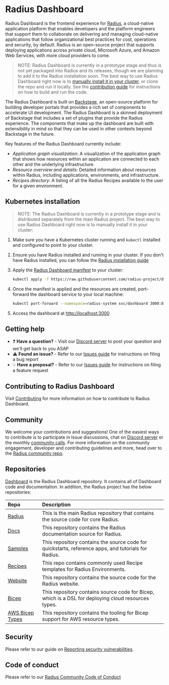 # Radius Dashboard

Radius Dashboard is the frontend experience for [Radius](https://github.com/radius-project/radius), a cloud-native application platform that enables developers and the platform engineers that support them to collaborate on delivering and managing cloud-native applications that follow organizational best practices for cost, operations and security, by default. Radius is an open-source project that supports deploying applications across private cloud, Microsoft Azure, and Amazon Web Services, with more cloud providers to come.

> NOTE: Radius Dashboard is currently in a prototype stage and thus is not yet packaged into Radius and its releases, though we are planning to add it to the Radius installation soon. The best way to use Radius Dashboard right now is to [manually install it in your cluster](#kubernetes-installation), or clone the repo and run it locally. See the [contribution guide](./CONTRIBUTING.md) for instructions on how to build and run the code.

The Radius Dashboard is built on [Backstage](https://backstage.io/), an open-source platform for building developer portals that provides a rich set of components to accelerate UI development. The Radius Dashboard is a skinned deployment of Backstage that includes a set of plugins that provide the Radius experience. The components that make up the dashboard are built with extensibility in mind so that they can be used in other contexts beyond Backstage in the future.

Key features of the Radius Dashboard currently include:

- _Application graph visualization_: A visualization of the application graph that shows how resources within an application are connected to each other and the underlying infrastructure.
- _Resource overview and details_: Detailed information about resources within Radius, including applications, environments, and infrastructure.
- _Recipes directory_: A listing of all the Radius Recipes available to the user for a given environment.

## Kubernetes installation

> NOTE: The Radius Dashboard is currently in a prototype stage and is distributed separately from the main Radius project. The best way to use Radius Dashboard right now is to manually install it in your cluster:

1. Make sure you have a Kubernetes cluster running and `kubectl` installed and configured to point to your cluster.
1. Ensure you have Radius installed and running in your cluster. If you don't have Radius installed, you can follow the [Radius installation guide](https://docs.radapp.io/installation/)
1. Apply the [Radius Dashboard manifest](./deploy/dashboard.yaml) to your cluster:

   ```bash
   kubectl apply -f https://raw.githubusercontent.com/radius-project/dashboard/main/deploy/dashboard.yaml
   ```
1. Once the manifest is applied and the resources are created, port-forward the dashboard service to your local machine:

   ```bash
   kubectl port-forward --namespace=radius-system svc/dashboard 3000:80
   ```
1. Access the dashboard at [http://localhost:3000](http://localhost:3000)

## Getting help

- ❓ **Have a question?** - Visit our [Discord server](https://discord.gg/SRG3ePMKNy) to post your question and we'll get back to you ASAP
- ⚠️ **Found an issue?** - Refer to our [Issues guide](docs/contributing/contributing-issues) for instructions on filing a bug report
- 💡 **Have a proposal?** - Refer to our [Issues guide](docs/contributing/contributing-issues) for instructions on filing a feature request

## Contributing to Radius Dashboard

Visit [Contributing](./CONTRIBUTING.md) for more information on how to contribute to Radius Dashboard.

## Community

We welcome your contributions and suggestions! One of the easiest ways to contribute is to participate in Issue discussions, chat on [Discord server](https://discord.gg/SRG3ePMKNy) or the monthly [community calls](#community-calls). For more information on the community engagement, developer and contributing guidelines and more, head over to the [Radius community repo](https://github.com/radius-project/community).

## Repositories

[Dashboard](https://github.com/radius-project/dashboard) is the Radius Dashboard repository. It contains all of Dashboard code and documentation. In addition, the Radius project has the below repositories:

| Repo                                                                 | Description                                                                                         |
| :------------------------------------------------------------------- | :-------------------------------------------------------------------------------------------------- |
| [Radius](https://github.com/radius-project/radius)                   | This is the main Radius repository that contains the source code for core Radius.                   |
| [Docs](https://github.com/radius-project/docs)                       | This repository contains the Radius documentation source for Radius.                                |
| [Samples](https://github.com/radius-project/samples)                 | This repository contains the source code for quickstarts, reference apps, and tutorials for Radius. |
| [Recipes](https://github.com/radius-project/recipes)                 | This repo contains commonly used Recipe templates for Radius Environments.                          |
| [Website](https://github.com/radius-project/website)                 | This repository contains the source code for the Radius website.                                    |
| [Bicep](https://github.com/radius-project/bicep)                     | This repository contains source code for Bicep, which is a DSL for deploying cloud resources types. |
| [AWS Bicep Types](https://github.com/radius-project/bicep-types-aws) | This repository contains the tooling for Bicep support for AWS resource types.                      |

## Security

Please refer to our guide on [Reporting security vulnerabilities](https://github.com/radius-project/radius/blob/main/SECURITY.md).

## Code of conduct

Please refer to our [Radius Community Code of Conduct](https://github.com/radius-project/community/blob/main/CODE-OF-CONDUCT.md)
